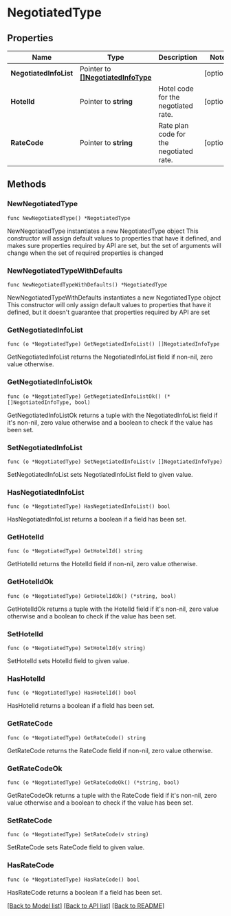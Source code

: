 # NegotiatedType

## Properties

Name | Type | Description | Notes
------------ | ------------- | ------------- | -------------
**NegotiatedInfoList** | Pointer to [**[]NegotiatedInfoType**](NegotiatedInfoType.md) |  | [optional] 
**HotelId** | Pointer to **string** | Hotel code for the negotiated rate. | [optional] 
**RateCode** | Pointer to **string** | Rate plan code for the negotiated rate. | [optional] 

## Methods

### NewNegotiatedType

`func NewNegotiatedType() *NegotiatedType`

NewNegotiatedType instantiates a new NegotiatedType object
This constructor will assign default values to properties that have it defined,
and makes sure properties required by API are set, but the set of arguments
will change when the set of required properties is changed

### NewNegotiatedTypeWithDefaults

`func NewNegotiatedTypeWithDefaults() *NegotiatedType`

NewNegotiatedTypeWithDefaults instantiates a new NegotiatedType object
This constructor will only assign default values to properties that have it defined,
but it doesn't guarantee that properties required by API are set

### GetNegotiatedInfoList

`func (o *NegotiatedType) GetNegotiatedInfoList() []NegotiatedInfoType`

GetNegotiatedInfoList returns the NegotiatedInfoList field if non-nil, zero value otherwise.

### GetNegotiatedInfoListOk

`func (o *NegotiatedType) GetNegotiatedInfoListOk() (*[]NegotiatedInfoType, bool)`

GetNegotiatedInfoListOk returns a tuple with the NegotiatedInfoList field if it's non-nil, zero value otherwise
and a boolean to check if the value has been set.

### SetNegotiatedInfoList

`func (o *NegotiatedType) SetNegotiatedInfoList(v []NegotiatedInfoType)`

SetNegotiatedInfoList sets NegotiatedInfoList field to given value.

### HasNegotiatedInfoList

`func (o *NegotiatedType) HasNegotiatedInfoList() bool`

HasNegotiatedInfoList returns a boolean if a field has been set.

### GetHotelId

`func (o *NegotiatedType) GetHotelId() string`

GetHotelId returns the HotelId field if non-nil, zero value otherwise.

### GetHotelIdOk

`func (o *NegotiatedType) GetHotelIdOk() (*string, bool)`

GetHotelIdOk returns a tuple with the HotelId field if it's non-nil, zero value otherwise
and a boolean to check if the value has been set.

### SetHotelId

`func (o *NegotiatedType) SetHotelId(v string)`

SetHotelId sets HotelId field to given value.

### HasHotelId

`func (o *NegotiatedType) HasHotelId() bool`

HasHotelId returns a boolean if a field has been set.

### GetRateCode

`func (o *NegotiatedType) GetRateCode() string`

GetRateCode returns the RateCode field if non-nil, zero value otherwise.

### GetRateCodeOk

`func (o *NegotiatedType) GetRateCodeOk() (*string, bool)`

GetRateCodeOk returns a tuple with the RateCode field if it's non-nil, zero value otherwise
and a boolean to check if the value has been set.

### SetRateCode

`func (o *NegotiatedType) SetRateCode(v string)`

SetRateCode sets RateCode field to given value.

### HasRateCode

`func (o *NegotiatedType) HasRateCode() bool`

HasRateCode returns a boolean if a field has been set.


[[Back to Model list]](../README.md#documentation-for-models) [[Back to API list]](../README.md#documentation-for-api-endpoints) [[Back to README]](../README.md)


